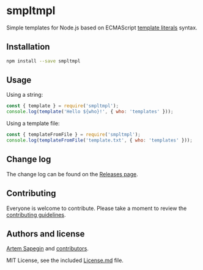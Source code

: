 # smpltmpl

Simple templates for Node.js based on ECMAScript [template literals](https://developer.mozilla.org/en-US/docs/Web/JavaScript/Reference/Template_literals) syntax.

## Installation

```bash
npm install --save smpltmpl
```

## Usage

Using a string:

```js
const { template } = require('smpltmpl');
console.log(template('Hello ${who}!', { who: 'templates' }));
```

Using a template file:

```js
const { templateFromFile } = require('smpltmpl');
console.log(templateFromFile('template.txt', { who: 'templates' }));
```

## Change log

The change log can be found on the [Releases page](https://github.com/sapegin/smpltmpl/releases).

## Contributing

Everyone is welcome to contribute. Please take a moment to review the [contributing guidelines](Contributing.md).

## Authors and license

[Artem Sapegin](http://sapegin.me) and [contributors](https://github.com/sapegin/smpltmpl/graphs/contributors).

MIT License, see the included [License.md](License.md) file.
